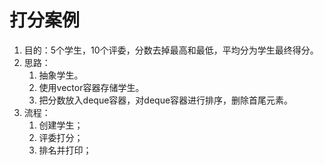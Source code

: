 # 打分案例
1. 目的：5个学生，10个评委，分数去掉最高和最低，平均分为学生最终得分。
2. 思路：
    1. 抽象学生。
    2. 使用vector容器存储学生。
    3. 把分数放入deque容器，对deque容器进行排序，删除首尾元素。
3. 流程：
    1. 创建学生；
    2. 评委打分；
    3. 排名并打印；